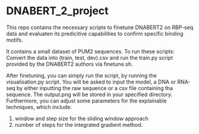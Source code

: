 # DNABERT_2_project

This repo contains the necessary scripts to finetune DNABERT2 on RBP-seq data and evaluaten its predicitive capabilities to confirm specific binding motifs.

It contains a small dataset of PUM2 sequences. 
To run these scripts: Convert the data into (train, test, dev).csv and run the train.py script provided by the DNABERT2 authors via finetune.sh.

After finetuning, you can simply run the script, by running the visualisation.py script.
You will be asked to input the model, a DNA or RNA-seq by either inputting the raw sequence or a csv file containing tha sequence.
The output.png will be stored in your specified directory. Furthermore, you can adjust some parameters for the explainable techniques, which include:
1) window and step size for the sliding window approach
2) number of steps for the integrated gradient method.